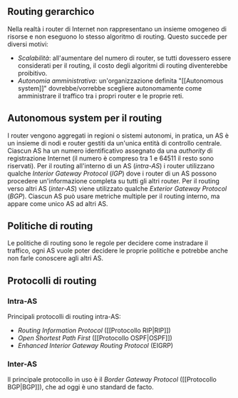 ## Routing gerarchico
Nella realtà i router di Internet non rappresentano un insieme omogeneo di risorse e non eseguono lo stesso algoritmo di routing.
Questo succede per diversi motivi:
- _Scalabilità_: all'aumentare del numero di router, se tutti dovessero essere considerati per il routing, il costo degli algoritmi di routing diventerebbe proibitivo.
- _Autonomia amministrativa_: un'organizzazione definita "[[Autonomous system]]"  dovrebbe/vorrebbe scegliere autonomamente come amministrare il traffico tra i propri router e le proprie reti.

## Autonomous system per il routing
I router vengono aggregati in regioni o sistemi autonomi, in pratica, un AS è un insieme di nodi e router gestiti da un'unica entità di controllo centrale.
Ciascun AS ha un numero identificativo assegnato da una _authority_ di registrazione Internet (il numero è compreso tra 1 e 64511 il resto sono riservati).
Per il routing all'interno di un AS (_intra-AS_) i router utilizzano qualche _Interior Gateway Protocol_ (_IGP_) dove i router di un AS possono procedere un'informazione completa su tutti gli altri router.
Per il routing verso altri AS (_inter-AS_) viene utilizzato qualche _Exterior Gateway Protocol_ (_BGP_).
Ciascun AS può usare metriche multiple per il routing interno, ma appare come unico AS ad altri AS.

## Politiche di routing
Le politiche di routing sono le regole per decidere come instradare il traffico, ogni AS vuole poter decidere le proprie politiche e potrebbe anche non farle conoscere agli altri AS.

## Protocolli di routing
### Intra-AS
Principali protocolli di routing intra-AS:
- _Routing Information Protocol_ ([[Protocollo RIP|RIP]])
- _Open Shortest Path First_ ([[Protocollo OSPF|OSPF]])
- _Enhanced Interior Gateway Routing Protocol_ (EIGRP)

### Inter-AS
Il principale protocollo in uso è il _Border Gateway Protocol_ ([[Protocollo BGP|BGP]]), che ad oggi è uno standard de facto.